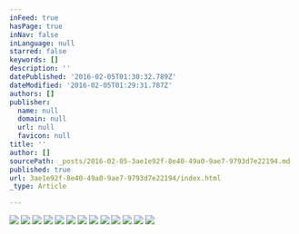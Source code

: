 ```yaml
---
inFeed: true
hasPage: true
inNav: false
inLanguage: null
starred: false
keywords: []
description: ''
datePublished: '2016-02-05T01:30:32.789Z'
dateModified: '2016-02-05T01:29:31.787Z'
authors: []
publisher:
  name: null
  domain: null
  url: null
  favicon: null
title: ''
author: []
sourcePath: _posts/2016-02-05-3ae1e92f-8e40-49a0-9ae7-9793d7e22194.md
published: true
url: 3ae1e92f-8e40-49a0-9ae7-9793d7e22194/index.html
_type: Article

---
```

![](https://the-grid-user-content.s3-us-west-2.amazonaws.com/adce7ff0-2c71-457e-bf5d-9edff8f008cb.JPG)
![](https://the-grid-user-content.s3-us-west-2.amazonaws.com/406cba1d-aa95-4e2c-9e27-cfe6fbc6043f.JPG)
![](https://the-grid-user-content.s3-us-west-2.amazonaws.com/f2c24651-af52-429c-afe6-f7fc86f56daf.JPG)
![](https://the-grid-user-content.s3-us-west-2.amazonaws.com/00ad2002-4611-4aa4-bd08-f5e233ebd683.JPG)
![](https://the-grid-user-content.s3-us-west-2.amazonaws.com/db6e2299-79b1-4396-afd6-dd944c636e47.jpg)
![](https://the-grid-user-content.s3-us-west-2.amazonaws.com/b5880627-5570-4802-b5e2-ebb2485c9351.jpg)
![](https://the-grid-user-content.s3-us-west-2.amazonaws.com/d4922ee6-d204-4c8c-9643-d71f9a21a182.jpg)
![](https://the-grid-user-content.s3-us-west-2.amazonaws.com/8832e19e-8397-4dbb-8a63-aceda46f62f6.jpg)
![](https://the-grid-user-content.s3-us-west-2.amazonaws.com/c39db8b0-a9d6-46f0-8fa1-fa598fe7e483.jpg)
![](https://the-grid-user-content.s3-us-west-2.amazonaws.com/8b24027a-b427-4c9e-aefc-d5f857d02132.jpg)
![](https://the-grid-user-content.s3-us-west-2.amazonaws.com/c2513d5c-11b1-4e59-94e8-7ac0aa8b8523.jpg)
![](https://the-grid-user-content.s3-us-west-2.amazonaws.com/b0da57b0-e163-4d87-8379-0f931007feb6.jpg)
![](https://the-grid-user-content.s3-us-west-2.amazonaws.com/0bb06ee8-bc2d-48b3-bed4-baa0b82daae8.jpg)